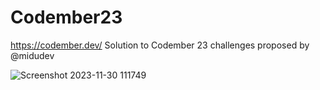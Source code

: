# Codember23
https://codember.dev/ 
Solution to Codember 23 challenges proposed by @midudev

![Screenshot 2023-11-30 111749](https://github.com/sergitxu/Codember23/assets/16776855/dfbee7df-8058-4199-816e-8d0d62938948)
